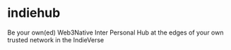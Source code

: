 # indiehub
Be your own(ed) Web3Native Inter Personal Hub at the edges of your own trusted network in the IndieVerse
